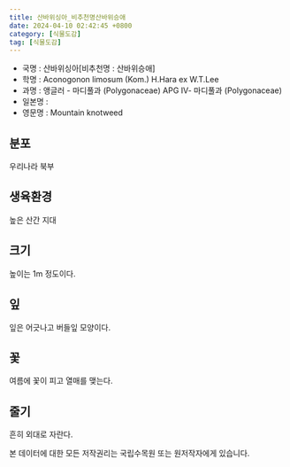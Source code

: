 ```yaml
---
title: 산바위싱아_비추천명산바위승애
date: 2024-04-10 02:42:45 +0800
category: [식물도감]
tag: [식물도감]
---
```




- 국명 : 산바위싱아[비추천명 : 산바위승애]
- 학명 : Aconogonon limosum (Kom.) H.Hara ex W.T.Lee
- 과명 : 앵글러 - 마디풀과 (Polygonaceae) APG Ⅳ- 마디풀과 (Polygonaceae)
- 일본명 : 
- 영문명 : Mountain knotweed


## 분포
우리나라 북부
## 생육환경
높은 산간 지대
## 크기
높이는 1m 정도이다. 
## 잎
잎은 어긋나고 버들잎 모양이다.
## 꽃
여름에 꽃이 피고 열매를 맺는다.
## 줄기
흔히 외대로 자란다.






본 데이터에 대한 모든 저작권리는 국립수목원 또는 원저작자에게 있습니다.
